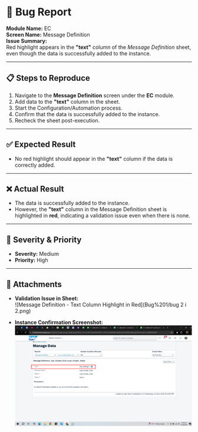 # 🐞 Bug Report

**Module Name:** EC  
**Screen Name:** Message Definition  
**Issue Summary:**  
Red highlight appears in the **"text"** column of the *Message Definition* sheet, even though the data is successfully added to the instance.

---

## 📋 Steps to Reproduce
1. Navigate to the **Message Definition** screen under the **EC** module.  
2. Add data to the **"text"** column in the sheet.  
3. Start the Configuration/Automation process.  
4. Confirm that the data is successfully added to the instance.  
5. Recheck the sheet post-execution.

---

## ✅ Expected Result
- No red highlight should appear in the **"text"** column if the data is correctly added.

---

## ❌ Actual Result
- The data is successfully added to the instance.  
- However, the **"text"** column in the Message Definition sheet is highlighted in **red**, indicating a validation issue even when there is none.

---

## 🔎 Severity & Priority
- **Severity:** Medium  
- **Priority:** High  

---

## 📎 Attachments

- **Validation Issue in Sheet:**  
  ![Message Definition - Text Column Highlight in Red](Bug%201/bug 2 i 2.png)

- **Instance Confirmation Screenshot:**  
  ![Data Successfully Added to SAP](Bug%201/bug_2_img_1.png)
